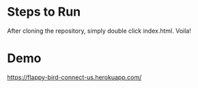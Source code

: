 # Steps to Run
After cloning the repository, simply double click index.html. Voila!

# Demo
https://flappy-bird-connect-us.herokuapp.com/
